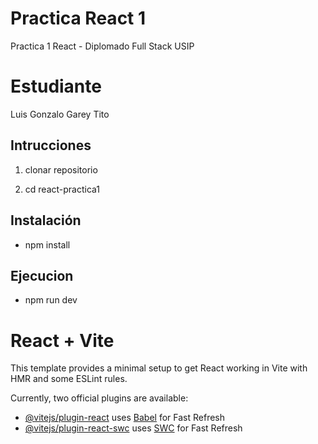 


# Practica React 1

Practica 1 React - Diplomado Full Stack USIP 

# Estudiante
Luis Gonzalo Garey Tito

## Intrucciones

1. clonar repositorio

2. cd react-practica1

## Instalación

- npm install

## Ejecucion 

- npm run dev 

##

# React + Vite

This template provides a minimal setup to get React working in Vite with HMR and some ESLint rules.

Currently, two official plugins are available:

- [@vitejs/plugin-react](https://github.com/vitejs/vite-plugin-react/blob/main/packages/plugin-react/README.md) uses [Babel](https://babeljs.io/) for Fast Refresh
- [@vitejs/plugin-react-swc](https://github.com/vitejs/vite-plugin-react-swc) uses [SWC](https://swc.rs/) for Fast Refresh

